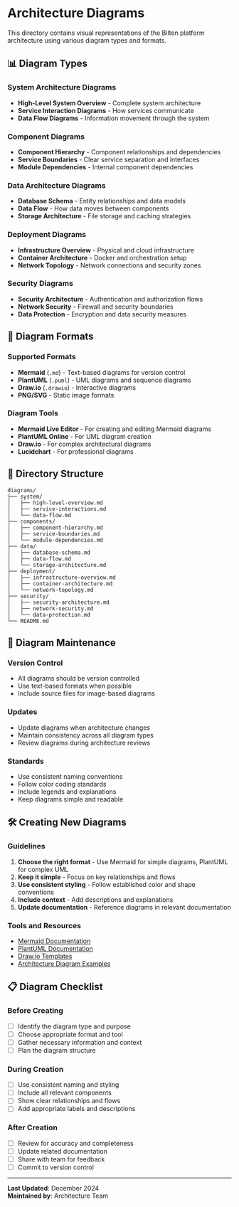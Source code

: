 # Architecture Diagrams

This directory contains visual representations of the Bilten platform architecture using various diagram types and formats.

## 📊 Diagram Types

### System Architecture Diagrams
- **High-Level System Overview** - Complete system architecture
- **Service Interaction Diagrams** - How services communicate
- **Data Flow Diagrams** - Information movement through the system

### Component Diagrams
- **Component Hierarchy** - Component relationships and dependencies
- **Service Boundaries** - Clear service separation and interfaces
- **Module Dependencies** - Internal component dependencies

### Data Architecture Diagrams
- **Database Schema** - Entity relationships and data models
- **Data Flow** - How data moves between components
- **Storage Architecture** - File storage and caching strategies

### Deployment Diagrams
- **Infrastructure Overview** - Physical and cloud infrastructure
- **Container Architecture** - Docker and orchestration setup
- **Network Topology** - Network connections and security zones

### Security Diagrams
- **Security Architecture** - Authentication and authorization flows
- **Network Security** - Firewall and security boundaries
- **Data Protection** - Encryption and data security measures

## 🎨 Diagram Formats

### Supported Formats
- **Mermaid** (`.md`) - Text-based diagrams for version control
- **PlantUML** (`.puml`) - UML diagrams and sequence diagrams
- **Draw.io** (`.drawio`) - Interactive diagrams
- **PNG/SVG** - Static image formats

### Diagram Tools
- **Mermaid Live Editor** - For creating and editing Mermaid diagrams
- **PlantUML Online** - For UML diagram creation
- **Draw.io** - For complex architectural diagrams
- **Lucidchart** - For professional diagrams

## 📁 Directory Structure

```
diagrams/
├── system/
│   ├── high-level-overview.md
│   ├── service-interactions.md
│   └── data-flow.md
├── components/
│   ├── component-hierarchy.md
│   ├── service-boundaries.md
│   └── module-dependencies.md
├── data/
│   ├── database-schema.md
│   ├── data-flow.md
│   └── storage-architecture.md
├── deployment/
│   ├── infrastructure-overview.md
│   ├── container-architecture.md
│   └── network-topology.md
├── security/
│   ├── security-architecture.md
│   ├── network-security.md
│   └── data-protection.md
└── README.md
```

## 🔄 Diagram Maintenance

### Version Control
- All diagrams should be version controlled
- Use text-based formats when possible
- Include source files for image-based diagrams

### Updates
- Update diagrams when architecture changes
- Maintain consistency across all diagram types
- Review diagrams during architecture reviews

### Standards
- Use consistent naming conventions
- Follow color coding standards
- Include legends and explanations
- Keep diagrams simple and readable

## 🛠️ Creating New Diagrams

### Guidelines
1. **Choose the right format** - Use Mermaid for simple diagrams, PlantUML for complex UML
2. **Keep it simple** - Focus on key relationships and flows
3. **Use consistent styling** - Follow established color and shape conventions
4. **Include context** - Add descriptions and explanations
5. **Update documentation** - Reference diagrams in relevant documentation

### Tools and Resources
- [Mermaid Documentation](https://mermaid-js.github.io/mermaid/)
- [PlantUML Documentation](https://plantuml.com/)
- [Draw.io Templates](https://app.diagrams.net/)
- [Architecture Diagram Examples](https://c4model.com/)

## 📋 Diagram Checklist

### Before Creating
- [ ] Identify the diagram type and purpose
- [ ] Choose appropriate format and tool
- [ ] Gather necessary information and context
- [ ] Plan the diagram structure

### During Creation
- [ ] Use consistent naming and styling
- [ ] Include all relevant components
- [ ] Show clear relationships and flows
- [ ] Add appropriate labels and descriptions

### After Creation
- [ ] Review for accuracy and completeness
- [ ] Update related documentation
- [ ] Share with team for feedback
- [ ] Commit to version control

---

**Last Updated**: December 2024  
**Maintained by**: Architecture Team
